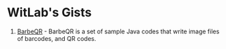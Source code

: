 WitLab's Gists
================
1. [BarbeQR](BarbeQR/BarbeQR.html) - BarbeQR is a set of sample Java codes that write image files of barcodes, and QR codes.

